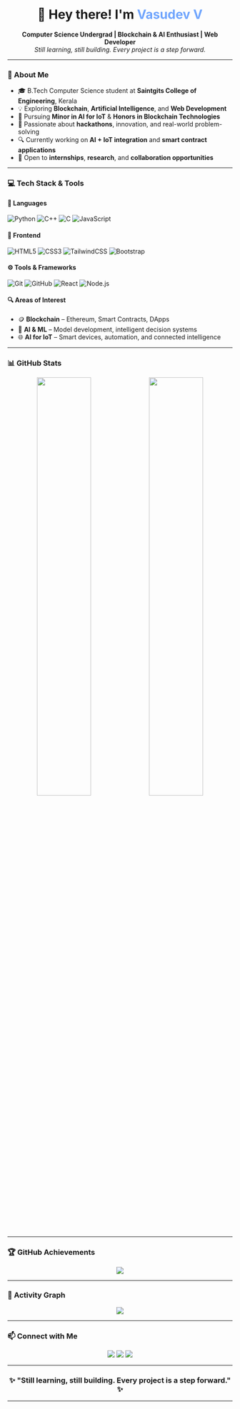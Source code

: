 
<h1 align="center">👋 Hey there! I'm <span style="color:#70a5fd;">Vasudev V</span></h1>

<p align="center">
  <b>Computer Science Undergrad | Blockchain & AI Enthusiast | Web Developer</b><br>
  <em>Still learning, still building. Every project is a step forward.</em>
</p>

---

### 🧠 About Me

- 🎓 B.Tech Computer Science student at **Saintgits College of Engineering**, Kerala  
- 💡 Exploring **Blockchain**, **Artificial Intelligence**, and **Web Development**  
- 🧠 Pursuing **Minor in AI for IoT** & **Honors in Blockchain Technologies**  
- 🚀 Passionate about **hackathons**, innovation, and real-world problem-solving  
- 🔍 Currently working on **AI + IoT integration** and **smart contract applications**  
- 🤝 Open to **internships**, **research**, and **collaboration opportunities**  

---

### 💻 Tech Stack & Tools

#### 🧩 Languages
![Python](https://img.shields.io/badge/Python-3776AB?style=for-the-badge&logo=python&logoColor=white)
![C++](https://img.shields.io/badge/C++-00599C?style=for-the-badge&logo=cplusplus&logoColor=white)
![C](https://img.shields.io/badge/C-A8B9CC?style=for-the-badge&logo=c&logoColor=white)
![JavaScript](https://img.shields.io/badge/JavaScript-F7DF1E?style=for-the-badge&logo=javascript&logoColor=black)

#### 🎨 Frontend
![HTML5](https://img.shields.io/badge/HTML5-E34F26?style=for-the-badge&logo=html5&logoColor=white)
![CSS3](https://img.shields.io/badge/CSS3-1572B6?style=for-the-badge&logo=css3&logoColor=white)
![TailwindCSS](https://img.shields.io/badge/TailwindCSS-38B2AC?style=for-the-badge&logo=tailwind-css&logoColor=white)
![Bootstrap](https://img.shields.io/badge/Bootstrap-7952B3?style=for-the-badge&logo=bootstrap&logoColor=white)

#### ⚙️ Tools & Frameworks
![Git](https://img.shields.io/badge/Git-F05033?style=for-the-badge&logo=git&logoColor=white)
![GitHub](https://img.shields.io/badge/GitHub-181717?style=for-the-badge&logo=github&logoColor=white)
![React](https://img.shields.io/badge/React-20232A?style=for-the-badge&logo=react&logoColor=61DAFB)
![Node.js](https://img.shields.io/badge/Node.js-339933?style=for-the-badge&logo=node.js&logoColor=white)

#### 🔍 Areas of Interest
- 🪙 **Blockchain** – Ethereum, Smart Contracts, DApps  
- 🤖 **AI & ML** – Model development, intelligent decision systems  
- 🌐 **AI for IoT** – Smart devices, automation, and connected intelligence  

---

### 📊 GitHub Stats

<p align="center">
  <img width="49%" src="https://github-readme-stats.vercel.app/api?username=Vasu-uu&show_icons=true&theme=tokyonight&hide_border=true" />
  <img width="49%" src="https://github-readme-streak-stats.herokuapp.com/?user=Vasu-uu&theme=tokyonight&hide_border=true" />
</p>

---

### 🏆 GitHub Achievements

<p align="center">
  <img src="https://github-profile-trophy.vercel.app/?username=Vasu-uu&theme=tokyonight&no-frame=true&no-bg=true&row=1&column=6" />
</p>

---

### 🌱 Activity Graph

<p align="center">
  <img src="https://github-readme-activity-graph.vercel.app/graph?username=Vasu-uu&theme=tokyo-night" />
</p>

---

### 📫 Connect with Me

<p align="center">
  <a href="https://github.com/Vasu-uu"><img src="https://img.shields.io/badge/GitHub-100000?style=for-the-badge&logo=github&logoColor=white"/></a>
  <a href="https://linkedin.com/in/vasudev-v-"><img src="https://img.shields.io/badge/LinkedIn-0077B5?style=for-the-badge&logo=linkedin&logoColor=white"/></a>
  <a href="mailto:vasudev20057d@gmail.com"><img src="https://img.shields.io/badge/Email-D14836?style=for-the-badge&logo=gmail&logoColor=white"/></a>
</p>

---

<h3 align="center">✨ "Still learning, still building. Every project is a step forward." ✨</h3>

---
